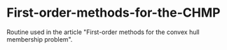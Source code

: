 # First-order-methods-for-the-CHMP
Routine used in the article "First-order methods for the convex hull membership problem".
